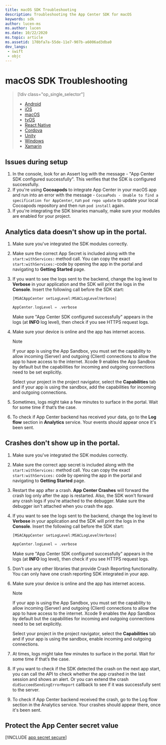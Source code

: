 ```yaml
---
title: macOS SDK Troubleshooting
description: Troubleshooting the App Center SDK for macOS
keywords: sdk
author: lucen-ms
ms.author: lucen
ms.date: 10/22/2020
ms.topic: article
ms.assetid: 170bfa7a-55de-11e7-907b-a6006ad3dba0
dev_langs:  
 - swift
 - objc
---
```


# macOS SDK Troubleshooting

> [!div  class="op_single_selector"]
> * [Android](android.md)
> * [iOS](ios.md)
> * [macOS](macos.md)
> * [tvOS](tvOS.md)
> * [React Native](react-native.md)
> * [Cordova](cordova.md)
> * [Unity](unity.md)
> * [Windows](uwp.md)
> * [Xamarin](xamarin.md)

## Issues during setup

1. In the console, look for an Assert log with the message - "App Center SDK configured successfully". This verifies that the SDK is configured successfully.
2. If you're using **Cocoapods** to integrate App Center in your macOS app and run into an error with the message - `CocoaPods - Unable to find a specification for AppCenter`, run `pod repo update` to update your local Cocoapods repository and then run `pod install` again.
3. If you're integrating the SDK binaries manually, make sure your modules are enabled for your project.

## Analytics data doesn't show up in the portal.

1. Make sure you've integrated the SDK modules correctly.
2. Make sure the correct App Secret is included along with the `start:withServices:` method call. You can copy the exact `start:withServices:`-code by opening the app in the portal and navigating to **Getting Started** page.
3. If you want to see the logs sent to the backend, change the log level to **Verbose** in your application and the SDK will print the logs in the **Console**. Insert the following call before the SDK start:

    ```objc
    [MSACAppCenter setLogLevel:MSACLogLevelVerbose]
    ```
    ```swift
    AppCenter.logLevel = .verbose
    ```

    Make sure "App Center SDK configured successfully" appears in the logs (at **INFO** log level), then check if you see HTTPS request logs.
	
4. Make sure your device is online and the app has internet access.

   > [!Note]
   > If your app is using the App Sandbox, you must set the capability to allow incoming (Server) and outgoing (Client) connections to allow the app to have access to the internet.
   >  Xcode 9 enables the App Sandbox by default but the capabilities for incoming and outgoing connections need to be set explicitly.
   > 
   > Select your project in the project navigator, select the **Capabilities** tab and if your app is using the sandbox, add the capabilities for incoming and outgoing connections.

5. Sometimes, logs might take a few minutes to surface in the portal. Wait for some time if that’s the case.
6. To check if App Center backend has received your data, go to the **Log flow** section in **Analytics** service. Your events should appear once it's been sent.

## Crashes don't show up in the portal.

1. Make sure you've integrated the SDK modules correctly.
2. Make sure the correct app secret is included along with the `start:withServices:` method call. You can copy the exact `start:withServices:` code by opening the app in the portal and navigating to **Getting Started** page.
3. Restart the app after a crash. **App Center Crashes** will forward the crash log only after the app is restarted. Also, the SDK won't forward any crash logs if you're attached to the debugger. Make sure the debugger isn't attached when you crash the app.
4. If you want to see the logs sent to the backend, change the log level to **Verbose** in your application and the SDK will print the logs in the **Console**. Insert the following call before the SDK start:

    ```objc
    [MSACAppCenter setLogLevel:MSACLogLevelVerbose]
    ```
    ```swift
    AppCenter.logLevel = .verbose
    ```

    Make sure "App Center SDK configured successfully" appears in the logs (at **INFO** log level), then check if you see HTTPS request logs.

5. Don't use any other libraries that provide Crash Reporting functionality. You can only have one crash reporting SDK integrated in your app.
6. Make sure your device is online and the app has internet access.

   > [!Note]
   > If your app is using the App Sandbox, you must set the capability to allow incoming (Server) and outgoing (Client) connections to allow the app to have access to the internet.
   >  Xcode 9 enables the App Sandbox by default but the capabilities for incoming and outgoing connections need to be set explicitly.
   > 
   > Select your project in the project navigator, select the **Capabilities** tab and if your app is using the sandbox, enable incoming and outgoing connections.

7. At times, logs might take few minutes to surface in the portal. Wait for some time if that’s the case.
8. If you want to check if the SDK detected the crash on the next app start, you can call the API to check whether the app crashed in the last session and shows an alert. Or you can extend the crash `didSucceedSendingErrorReport` callback to see if it was successfully sent to the server.
9. To check if App Center backend received the crash, go to the Log flow section in the Analytics service. Your crashes should appear there, once it's been sent.

## Protect the App Center secret value

[!INCLUDE [app secret secure](../includes/app-secret-secure.md)]
